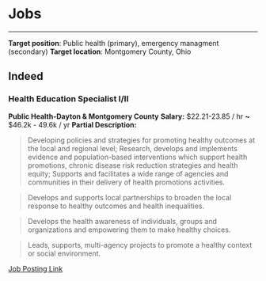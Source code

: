 # Jobs
---
**Target position**: Public health (primary), emergency managment (secondary)
**Target location**: Montgomery County, Ohio

## Indeed
### Health Education Specialist I/II
**Public Health-Dayton & Montgomery County**
**Salary:** \$22.21-23.85 / hr **~** $46.2k - 49.6k / yr
**Partial Description:**
>Developing policies and strategies for promoting healthy outcomes at the local and regional level; Research, develops and implements evidence and population-based interventions which support health promotions, chronic disease risk reduction strategies and health equity; Supports and facilitates a wide range of agencies and communities in their delivery of health promotions activities.

>Develops and supports local partnerships to broaden the local response to healthy outcomes and health inequalities.

>Develops the health awareness of individuals, groups and organizations and empowering them to make healthy choices.

>Leads, supports, multi-agency projects to promote a healthy context or social environment.

[Job Posting Link](https://www.indeed.com/cmp/Public-Health--dayton-&-Montgomery-County/jobs?jk=e60e5cad388bd812&start=0)


